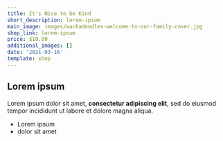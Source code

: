 ```yaml
---
title: It's Nice to be Kind
short_description: lorem-ipsum
main_image: images/wackadoodles-welcome-to-our-family-cover.jpg
shop_link: lorem-ipsum
price: $10.00
additional_images: []
date: '2021-03-16'
template: shop
---
```

## Lorem ipsum

Lorem ipsum dolor sit amet, **consectetur adipiscing elit**, sed do eiusmod tempor incididunt ut labore et dolore magna aliqua.

- Lorem ipsum
- dolor sit amet